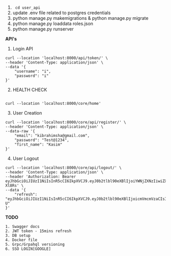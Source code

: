 

1. ` cd user_api`
2. update .env file related to postgres credentials
3. python manage.py makemigrations & python manage.py migrate
4. python manage.py loaddata roles.json
5. python manage.py runserver


**API's**

1. Login API
```
curl --location 'localhost:8000/api/token/' \
--header 'Content-Type: application/json' \
--data '{
    "username": "i", 
    "password": "i"
}'
```

2. HEALTH CHECK

```

curl --location 'localhost:8000/core/home'

```

3. User Creation

```
curl --location 'localhost:8000/core/api/register/' \
--header 'Content-Type: application/json' \
--data-raw '{
    "email": "kibrahimsha@gmail.com",
    "password": "Test@1234",
    "first_name": "Kasim"
}'
```

4. User Logout

```
curl --location 'localhost:8000/core/api/logout/' \
--header 'Content-Type: application/json' \
--header 'Authorization: Bearer eyJhbGciOiJIUzI1NiIsInR5cCI6IkpXVCJ9.eyJ0b2tlbl90eXBlIjoiYWNjZXNzIiwiZXhwIjoxNzIwMzkxMDE1LCJpYXQiOjE3MjAzODc0MTUsImp0aSI6ImQ4ODY2NDZhNGZlZTRiMTNhNzBiNGU0OTE4MDk5NzY1IiwidXNlcl9pZCI6M30.5S9lR3bVPsfZm8cVuwONAx4hazXrDUjcrwVp_-Xl8Rs' \
--data '{
    "refresh": "eyJhbGciOiJIUzI1NiIsInR5cCI6IkpXVCJ9.eyJ0b2tlbl90eXBlIjoicmVmcmVzaCIsImV4cCI6MTcyMDQ3MzgxNSwiaWF0IjoxNzIwMzg3NDE1LCJqdGkiOiIyZjE4NzY2ZTlmYTI0NTI3YjFlNTZlMGVkZjQxMTEzYyIsInVzZXJfaWQiOjN9.l62sZQx5YxNudvpqZIUM1vmlFeSn2pstaxbn1YIjI-U"
}'
```



**TODO**
    
    1. Swagger docs
    2. JWT token - 15mins refresh 
    3. DB setup
    4. Docker file
    5. Grpc/Grpahql versioning
    6. SSO LOGIN[GOOGLE]
